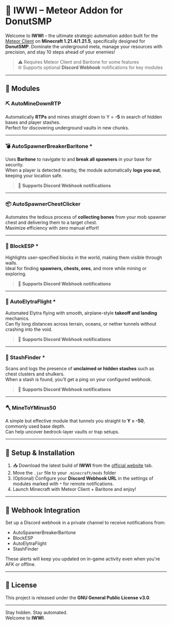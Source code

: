 # 🚀 IWWI – Meteor Addon for DonutSMP

Welcome to **IWWI** – the ultimate strategic automation addon built for the [Meteor Client](https://meteorclient.com/) on **Minecraft 1.21.4/1.21.5**, specifically designed for **DonutSMP**. Dominate the underground meta, manage your resources with precision, and stay 10 steps ahead of your enemies!

> ⚠️ Requires Meteor Client and Baritone for some features  
> 🌐 Supports optional **Discord Webhook** notifications for key modules

---

## 🧩 Modules

### ⛏️ AutoMineDownRTP
Automatically **RTPs** and mines straight down to Y = **-5** in search of hidden bases and player stashes.  
Perfect for discovering underground vaults in new chunks.

---

### 💣 AutoSpawnerBreakerBaritone *  
Uses **Baritone** to navigate to and **break all spawners** in your base for security.  
When a player is detected nearby, the module automatically **logs you out**, keeping your location safe.

> 🔔 **Supports Discord Webhook notifications**

---

### 📦 AutoSpawnerChestClicker
Automates the tedious process of **collecting bones** from your mob spawner chest and delivering them to a target chest.  
Maximize efficiency with zero manual effort!

---

### 🧱 BlockESP *  
Highlights user-specified blocks in the world, making them visible through walls.  
Ideal for finding **spawners, chests, ores**, and more while mining or exploring.

> 🔔 **Supports Discord Webhook notifications**

---

### 🛫 AutoElytraFlight *  
Automated Elytra flying with smooth, airplane-style **takeoff and landing** mechanics.  
Can fly long distances across terrain, oceans, or nether tunnels without crashing into the void.

> 🔔 **Supports Discord Webhook notifications**

---

### 🎒 StashFinder *  
Scans and logs the presence of **unclaimed or hidden stashes** such as chest clusters and shulkers.  
When a stash is found, you’ll get a ping on your configured webhook.

> 🔔 **Supports Discord Webhook notifications**

---

### 🪓 MineToYMinus50
A simple but effective module that tunnels you straight to **Y = -50**, commonly used base depth.  
Can help uncover bedrock-layer vaults or trap setups.

---

## 🔧 Setup & Installation

1. 📥 Download the latest build of **IWWI** from the [official website](http://iwwi.info) tab.
2. Move the `.jar` file to your `.minecraft/mods` folder
3. (Optional) Configure your **Discord Webhook URL** in the settings of modules marked with `*` for remote notifications.
4. Launch Minecraft with Meteor Client + Baritone and enjoy!

---

## 💬 Webhook Integration

Set up a Discord webhook in a private channel to receive notifications from:

- AutoSpawnerBreakerBaritone
- BlockESP
- AutoElytraFlight
- StashFinder

These alerts will keep you updated on in-game activity even when you're AFK or offline.

---

## 📜 License

This project is released under the **GNU General Public License v3.0**.

---

Stay hidden. Stay automated.  
Welcome to **IWWI**.

